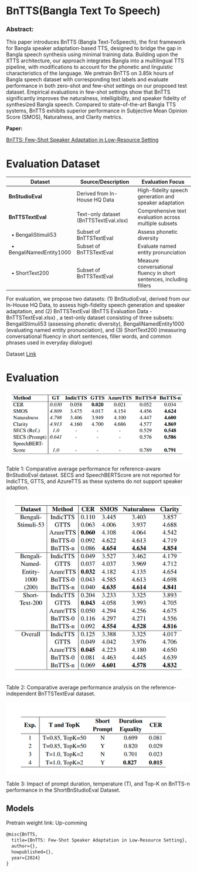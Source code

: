 # BnTTS(Bangla Text To Speech)

### Abstract:
This paper introduces BnTTS (Bangla Text-ToSpeech), the first framework for Bangla speaker adaptation-based TTS, designed to bridge the gap in Bangla speech synthesis using minimal training data. Building upon the XTTS architecture, our approach integrates Bangla into a multilingual TTS pipeline, with modifications to account for the phonetic and linguistic characteristics of the language. We pretrain BnTTS on 3.85k hours of Bangla speech dataset with corresponding text labels and evaluate performance in both zero-shot and few-shot settings on our proposed test dataset. Empirical evaluations in few-shot settings show that BnTTS significantly improves the naturalness, intelligibility, and speaker fidelity of synthesized Bangla speech. Compared to state-of-the-art Bangla TTS systems, BnTTS exhibits superior performance in Subjective Mean Opinion Score (SMOS), Naturalness, and Clarity metrics.

__Paper:__ 

[BnTTS: Few-Shot Speaker Adaptation in Low-Resource Setting](https://arxiv.org/pdf/2502.05729)


# Evaluation Dataset

| Dataset                   | Source/Description                            | Evaluation Focus                                                     |
|---------------------------|-----------------------------------------------|----------------------------------------------------------------------|
| **BnStudioEval**          | Derived from In-House HQ Data                 | High-fidelity speech generation and speaker adaptation               |
| **BnTTSTextEval**         | Text-only dataset (BnTTSTextEval.xlsx)        | Comprehensive text evaluation across multiple subsets                 |
| &nbsp;&nbsp;• BengaliStimuli53      | Subset of BnTTSTextEval                        | Assess phonetic diversity                                            |
| &nbsp;&nbsp;• BengaliNamedEntity1000| Subset of BnTTSTextEval                        | Evaluate named entity pronunciation                                  |
| &nbsp;&nbsp;• ShortText200           | Subset of BnTTSTextEval                        | Measure conversational fluency in short sentences, including fillers |




For evaluation, we propose two datasets: (1) BnStudioEval, derived from our In-House HQ Data, to assess high-fidelity speech generation and speaker adaptation, and (2) BnTTSTextEval (BnTTS Evaluation Data - BnTTSTextEval.xlsx) , a text-only dataset consisting of three subsets: BengaliStimuli53 (assessing phonetic diversity), BengaliNamedEntity1000 (evaluating named entity pronunciation), and (3) ShortText200 (measuring conversational fluency in short sentences, filler words, and common phrases used in everyday dialogue)

Dataset [Link](https://github.com/hishab-nlp/BnTTS/tree/main/eval_data)


# Evaluation

![Alt text](docs/table_1.png)

Table 1: Comparative average performance for reference-aware BnStudioEval dataset. SECS and SpeechBERTScore are not reported for IndicTTS, GTTS, and AzureTTS as these systems do not support speaker adaption.

![Alt text](docs/table_2.png)

Table 2: Comparative average performance analysis on the reference-independent BnTTSTextEval dataset.

![Alt text](docs/table_3.png)

Table 3: Impact of prompt duration, temperature (T), and Top-K on BnTTS-n performance in the ShortBnStudioEval Dataset.


## Models

Pretrain weight link: Up-comming


```Contributor
@misc{BnTTS,
  title={BnTTS: Few-Shot Speaker Adaptation in Low-Resource Setting},
  author={},
  howpublished={},
  year={2024}
}
```






